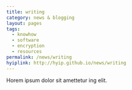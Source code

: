 ```yaml
---
title: writing
category: news & blogging
layout: pages
tags:
  - knowhow
  - software
  - encryption
  - resources
permalink: /news/writing
hyiplink: http://hyip.github.io/news/writing
---
```

Horem ipsum dolor sit amettetur ing elit. 
